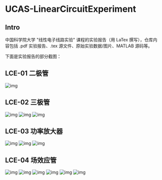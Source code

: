 # UCAS-LinearCircuitExperiment

## Intro

中国科学院大学 "线性电子线路实验" 课程的实验报告（用 LaTex 撰写），仓库内容包括 .pdf 实验报告、.tex 源文件、原始实验数据/图片、MATLAB 源码等。

下面是实验报告的部分截图：

<!-- 
![img](<https://gcore.jsdelivr.net/gh/YiDingg/LatexNotes/.assets/pic/fig/Notes for Fundamentals of Microelectronics (Razavi) (2nd edition, 2014) Chapter 5.png>)
assets/image-1.png
https://github.com/YiDingg/UCAS-LinearCircuitExperiment/blob/af6c47bc8d2376e2acb8c3e5d6067fa2c38753fb/assets/image-1.png
-->

## LCE-01 二极管

<!-- 图片必须要在 ".assets" 文件夹中才可这样访问, "assets" 文件夹不行 -->

![img](<https://gcore.jsdelivr.net/gh/YiDingg/UCAS-LinearCircuitExperiment/.assets/image.png>)

## LCE-02 三极管
![img](<https://gcore.jsdelivr.net/gh/YiDingg/UCAS-LinearCircuitExperiment/.assets/image-1.png>)
![img](<https://gcore.jsdelivr.net/gh/YiDingg/UCAS-LinearCircuitExperiment/.assets/image-2.png>)
![img](<https://gcore.jsdelivr.net/gh/YiDingg/UCAS-LinearCircuitExperiment/.assets/image-3.png>)


## LCE-03 功率放大器
![img](<https://gcore.jsdelivr.net/gh/YiDingg/UCAS-LinearCircuitExperiment/.assets/image-4.png>)
![img](<https://gcore.jsdelivr.net/gh/YiDingg/UCAS-LinearCircuitExperiment/.assets/image-5.png>)
![img](<https://gcore.jsdelivr.net/gh/YiDingg/UCAS-LinearCircuitExperiment/.assets/image-6.png>)


## LCE-04 场效应管
![img](<https://gcore.jsdelivr.net/gh/YiDingg/UCAS-LinearCircuitExperiment/.assets/image-7.png>)
![img](<https://gcore.jsdelivr.net/gh/YiDingg/UCAS-LinearCircuitExperiment/.assets/image-12.png>)
![img](<https://gcore.jsdelivr.net/gh/YiDingg/UCAS-LinearCircuitExperiment/.assets/image-8.png>)
![img](<https://gcore.jsdelivr.net/gh/YiDingg/UCAS-LinearCircuitExperiment/.assets/image-9.png>)
![img](<https://gcore.jsdelivr.net/gh/YiDingg/UCAS-LinearCircuitExperiment/.assets/image-10.png>)
![img](<https://gcore.jsdelivr.net/gh/YiDingg/UCAS-LinearCircuitExperiment/.assets/image-11.png>)